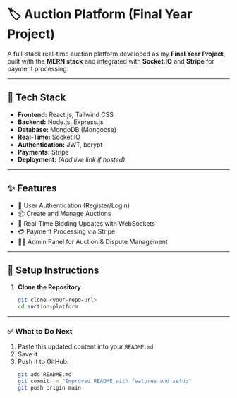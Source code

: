 # 🏷️ Auction Platform (Final Year Project)

A full-stack real-time auction platform developed as my **Final Year Project**, built with the **MERN stack** and integrated with **Socket.IO** and **Stripe** for payment processing.

---

## 🔧 Tech Stack

- **Frontend:** React.js, Tailwind CSS
- **Backend:** Node.js, Express.js
- **Database:** MongoDB (Mongoose)
- **Real-Time:** Socket.IO
- **Authentication:** JWT, bcrypt
- **Payments:** Stripe
- **Deployment:** *(Add live link if hosted)*

---

## ✨ Features

- 👤 User Authentication (Register/Login)
- 📦 Create and Manage Auctions
- 💬 Real-Time Bidding Updates with WebSockets
- 💳 Payment Processing via Stripe
- 🧑‍💼 Admin Panel for Auction & Dispute Management

---

## 🚀 Setup Instructions

1. **Clone the Repository**
   ```bash
   git clone <your-repo-url>
   cd auction-platform

---

### ✅ What to Do Next

1. Paste this updated content into your `README.md`
2. Save it
3. Push it to GitHub:
   ```bash
   git add README.md
   git commit -m "Improved README with features and setup"
   git push origin main
